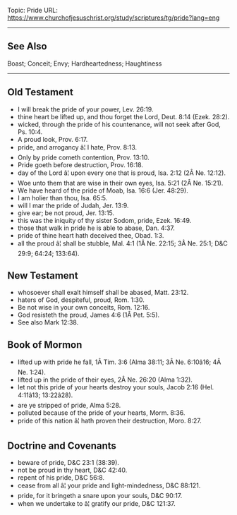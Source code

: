Topic: Pride
URL: https://www.churchofjesuschrist.org/study/scriptures/tg/pride?lang=eng

---

## See Also

Boast; Conceit; Envy; Hardheartedness; Haughtiness

---

## Old Testament

- I will break the pride of your power, Lev. 26:19.
- thine heart be lifted up, and thou forget the Lord, Deut. 8:14 (Ezek. 28:2).
- wicked, through the pride of his countenance, will not seek after God, Ps. 10:4.
- A proud look, Prov. 6:17.
- pride, and arrogancy â¦ I hate, Prov. 8:13.
- Only by pride cometh contention, Prov. 13:10.
- Pride goeth before destruction, Prov. 16:18.
- day of the Lord â¦ upon every one that is proud, Isa. 2:12 (2Â Ne. 12:12).
- Woe unto them that are wise in their own eyes, Isa. 5:21 (2Â Ne. 15:21).
- We have heard of the pride of Moab, Isa. 16:6 (Jer. 48:29).
- I am holier than thou, Isa. 65:5.
- will I mar the pride of Judah, Jer. 13:9.
- give ear; be not proud, Jer. 13:15.
- this was the iniquity of thy sister Sodom, pride, Ezek. 16:49.
- those that walk in pride he is able to abase, Dan. 4:37.
- pride of thine heart hath deceived thee, Obad. 1:3.
- all the proud â¦ shall be stubble, Mal. 4:1 (1Â Ne. 22:15; 3Â Ne. 25:1; D&C 29:9; 64:24; 133:64).

## New Testament

- whosoever shall exalt himself shall be abased, Matt. 23:12.
- haters of God, despiteful, proud, Rom. 1:30.
- Be not wise in your own conceits, Rom. 12:16.
- God resisteth the proud, James 4:6 (1Â Pet. 5:5).
- See also Mark 12:38.

## Book of Mormon

- lifted up with pride he fall, 1Â Tim. 3:6 (Alma 38:11; 3Â Ne. 6:10â16; 4Â Ne. 1:24).
- lifted up in the pride of their eyes, 2Â Ne. 26:20 (Alma 1:32).
- let not this pride of your hearts destroy your souls, Jacob 2:16 (Hel. 4:11â13; 13:22â28).
- are ye stripped of pride, Alma 5:28.
- polluted because of the pride of your hearts, Morm. 8:36.
- pride of this nation â¦ hath proven their destruction, Moro. 8:27.

## Doctrine and Covenants

- beware of pride, D&C 23:1 (38:39).
- not be proud in thy heart, D&C 42:40.
- repent of his pride, D&C 56:8.
- cease from all â¦ your pride and light-mindedness, D&C 88:121.
- pride, for it bringeth a snare upon your souls, D&C 90:17.
- when we undertake to â¦ gratify our pride, D&C 121:37.

